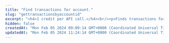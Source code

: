 ```yaml
---
title: "Find transactions for account."
slug: "gettransactionsbyaccountid"
excerpt: "<h4>1 credit per API call.</h4><br/><p>Finds transactions for the account identified by the given account ID.</p>"
hidden: false
createdAt: "Mon Feb 05 2024 09:09:14 GMT+0000 (Coordinated Universal Time)"
updatedAt: "Mon Feb 05 2024 11:24:14 GMT+0000 (Coordinated Universal Time)"
---
```

